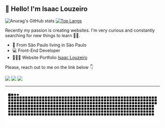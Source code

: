 ## 👋 Hello! I'm Isaac Louzeiro

![Anurag's GitHub stats](https://github-readme-stats.vercel.app/api?username=IsaacLouzeiro&show_icons=true&theme=radical)
[![Top Langs](https://github-readme-stats.vercel.app/api/top-langs/?username=IsaacLouzeiro&layout=compact&theme=radical)](https://github.com/anuraghazra/github-readme-stats)

Recently my passion is creating websites. I'm very curious and constantly searching for new things to learn 👨‍💻.

- 📍  From São Paulo living in São Paulo
- 💻 Front-End Developer
- 👨🏻‍💻 Website Portfolio <a href="https://isaaclouzeiro.github.io/portfolio/" target="_blank">Isaac Louzeiro<a>

Please, reach out to me on the link below 👇

<a href="https://instagram.com/louzeiro_isaac" target="_blank"><img src="https://img.shields.io/badge/-Instagram-%23E4405F?style=for-the-badge&logo=instagram&logoColor=white" target="_blank"></a>
<a href = "mailto:contatorafaballerini@gmail.com"><img src="https://img.shields.io/badge/-Gmail-%23333?style=for-the-badge&logo=gmail&logoColor=white" target="_blank"></a>
<a href="https://www.linkedin.com/in/isaac-louzeiro/" target="_blank"><img src="https://img.shields.io/badge/-LinkedIn-%230077B5?style=for-the-badge&logo=linkedin&logoColor=white" target="_blank"></a>

<hr>

![Snake animation](https://github.com/IsaacLouzeiro/IsaacLouzeiro/blob/output/github-contribution-grid-snake.svg)
